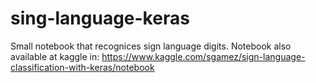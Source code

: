 # sing-language-keras
Small notebook that recognices sign language digits. Notebook also available at kaggle in: https://www.kaggle.com/sgamez/sign-language-classification-with-keras/notebook 
